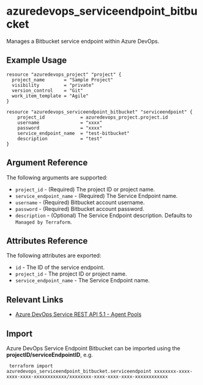 # azuredevops_serviceendpoint_bitbucket
Manages a Bitbucket service endpoint within Azure DevOps.

## Example Usage

```hcl
resource "azuredevops_project" "project" {
  project_name       = "Sample Project"
  visibility         = "private"
  version_control    = "Git"
  work_item_template = "Agile"
}

resource "azuredevops_serviceendpoint_bitbucket" "serviceendpoint" {
    project_id             = azuredevops_project.project.id
    username               = "xxxx"
    password               = "xxxx"
    service_endpoint_name  = "test-bitbucket"
    description            = "test" 
}
```

## Argument Reference

The following arguments are supported: 

* `project_id` - (Required) The project ID or project name.
* `service_endpoint_name` - (Required) The Service Endpoint name.
* `username` - (Required) Bitbucket account username.
* `password` - (Required) Bitbucket account password.
* `description` - (Optional) The Service Endpoint description. Defaults to `Managed by Terraform`.

## Attributes Reference

The following attributes are exported:

* `id` - The ID of the service endpoint.
* `project_id` - The project ID or project name.
* `service_endpoint_name` - The Service Endpoint name.

## Relevant Links
* [Azure DevOps Service REST API 5.1 - Agent Pools](https://docs.microsoft.com/en-us/rest/api/azure/devops/serviceendpoint/endpoints?view=azure-devops-rest-5.1)

## Import
Azure DevOps Service Endpoint Bitbucket can be imported using the **projectID/serviceEndpointID**, e.g.

```
 terraform import azuredevops_serviceendpoint_bitbucket.serviceendpoint xxxxxxxx-xxxx-xxxx-xxxx-xxxxxxxxxxxx/xxxxxxxx-xxxx-xxxx-xxxx-xxxxxxxxxxxx
```
